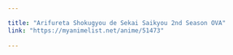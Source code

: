 ```yaml
---

title: "Arifureta Shokugyou de Sekai Saikyou 2nd Season OVA"
link: "https://myanimelist.net/anime/51473"
     
---
```

